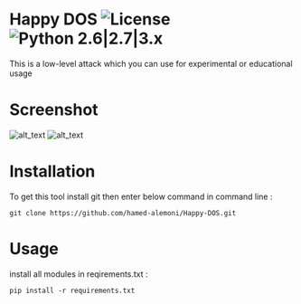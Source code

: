 # Happy DOS ![License](https://img.shields.io/badge/license-GPLv2-green.svg) ![Python 2.6|2.7|3.x](https://img.shields.io/badge/python-3.x-blue.svg)
This is a low-level attack which you can use for experimental or educational usage 

# Screenshot

![alt_text](https://github.com/hamed-alemoni/Happy-DOS/blob/main/first_menu.png)
![alt_text](https://github.com/hamed-alemoni/Happy-DOS/blob/main/second_menu.png)

# Installation

To get this tool install git then enter below command in command line : 
```
git clone https://github.com/hamed-alemoni/Happy-DOS.git
```

# Usage

install all modules in reqirements.txt :
```
pip install -r requirements.txt
```
